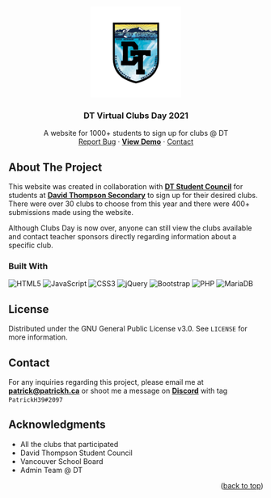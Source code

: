 <!-- PROJECT LOGO -->
<br>
<div align="center">
  <a href="https://dtclubsday.ca">
    <img src="https://raw.githubusercontent.com/patrickh39/DT-Clubs-Day/main/images/favicon/apple-touch-icon.png" alt="Logo">
  </a>

<h3 align="center">DT Virtual Clubs Day 2021</h3>

  <p align="center">
    A website for 1000+ students to sign up for clubs @ DT
    <br />
    <a href="https://github.com/patrickh39/DT-Clubs-Day/issues">Report Bug</a>
    ·
    <a href="https://dtclubsday.ca"><b>View Demo</b></a>
    ·
    <a href="https://github.com/patrickh39/DT-Clubs-Day#contact">Contact</a>
  </p>
</div>

<!-- ABOUT THE PROJECT -->
## About The Project

<p>This website was created in collaboration with <a href="https://www.instagram.com/DTStudentCouncil"><b>DT Student Council</b></a> for students at <a href="https://thompson.vsb.bc.ca"><b>David Thompson Secondary</b></a> to sign up for their desired clubs. There were over 30 clubs to choose from this year and there were 400+ submissions made using the website.</p> 
<p>Although Clubs Day is now over, anyone can still view the clubs available and contact teacher sponsors directly regarding information about a specific club.</p>

### Built With

![HTML5](https://img.shields.io/badge/html5-%23E34F26.svg?style=for-the-badge&logo=html5&logoColor=white)
![JavaScript](https://img.shields.io/badge/javascript-%23323330.svg?style=for-the-badge&logo=javascript&logoColor=%23F7DF1E)
![CSS3](https://img.shields.io/badge/css3-%231572B6.svg?style=for-the-badge&logo=css3&logoColor=white)
![jQuery](https://img.shields.io/badge/jquery-%230769AD.svg?style=for-the-badge&logo=jquery&logoColor=white)
![Bootstrap](https://img.shields.io/badge/bootstrap-%23563D7C.svg?style=for-the-badge&logo=bootstrap&logoColor=white)
![PHP](https://img.shields.io/badge/php-%23777BB4.svg?style=for-the-badge&logo=php&logoColor=white)
![MariaDB](https://img.shields.io/badge/MariaDB-003545?style=for-the-badge&logo=mariadb&logoColor=white)

## License

Distributed under the GNU General Public License v3.0. See `LICENSE` for more information.



<!-- CONTACT -->
## Contact

For any inquiries regarding this project, please email me at **[patrick@patrickh.ca](mailto:patrick@patrickh.ca)** or shoot me a message on **[Discord](https://discord.com/users/114187775787532294)** with tag ``PatrickH39#2097``


<!-- ACKNOWLEDGMENTS -->
## Acknowledgments

* []()All the clubs that participated
* []()David Thompson Student Council
* []()Vancouver School Board
* []()Admin Team @ DT

<p align="right">(<a href="#top">back to top</a>)</p>
